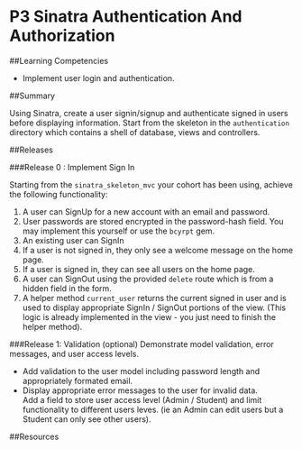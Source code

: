 # P3 Sinatra Authentication And Authorization 

##Learning Competencies 

* Implement user login and authentication.

##Summary 

Using Sinatra, create a user signin/signup and authenticate signed in users before displaying information. Start from the skeleton in the `authentication` directory which contains a shell of database, views and controllers. 

##Releases

###Release 0 : Implement Sign In

Starting from the `sinatra_skeleton_mvc` your cohort has been using,  achieve the following functionality:

1. A user can SignUp for a new account with an email and password.  
2. User passwords are stored encrypted in the password-hash field.  You may implement this yourself or use the `bcyrpt` gem.
3. An existing user can SignIn
4. If a user is not signed in, they only see a welcome message on the home page.
5. If a user is signed in, they can see all users on the home page.
6. A user can SignOut using the provided `delete` route which is from a hidden field in the form.
7. A helper method `current_user`  returns the current signed in user and is used to display appropriate SignIn / SignOut portions of the view.  (This logic is already implemented in the view - you just need to finish the helper method).

###Release 1: Validation (optional)
Demonstrate model validation, error messages, and user access levels.

* Add validation to the user model including password length and appropriately formated email.  
* Display appropriate error messages to the user for invalid data.   
Add a field to store user access level (Admin / Student) and limit functionality to different users leves. (ie an Admin can edit users but a Student can only see other users).  


<!-- ##Optimize Your Learning  -->

##Resources
